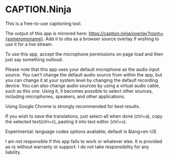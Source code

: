 # CAPTION.Ninja

This is a free-to-use captioning tool.

The output of this app is mirrored here: https://caption.ninja/overlay?room={someromoname}. Add it to obs as a browser source overlay if wishing to use it for a live stream.

To use this app, accept the microphone permissions on page load and then just say something outloud.

Please note that this app uses your default microphone as the audio input source. You can't change the default audio source from within the app, but you can change it at your system level by changing the default recording device. You can also change audio sources by using a virtual audio cable, such as this one. Using it, it becomes possible to select other sources, including microphones, speakers, and other applications.

Using Google Chrome is strongly recommended for best results.

If you wish to save the translations, just select-all when done (ctrl+a), copy the selected text(ctrl+c), pasting it into text editor (ctrl+v).

Experimental: language codes options available; default is &lang=en-US

I am not responsible if this app fails to work or whatever else. It is provided as-is without warranty or support. I do not take responsibility for any liability.
